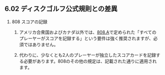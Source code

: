 ## 6.02 ディスクゴルフ公式規則との差異

1. 808 スコアの記録

    1. アメリカ合衆国およびカナダ以外では、[808.A](ordg/808)で定められた「すべてのプレーヤーがスコアを記録する」という要件は強く推奨されますが、必須ではありません。

    1. 代わりに、少なくとも2人のプレーヤーが独立したスコアカードを記録する必要があります。808のその他の規定は、記載された通りに適用されます。
